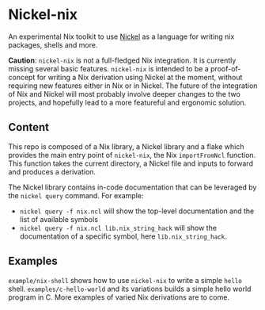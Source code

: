 # Nickel-nix

An experimental Nix toolkit to use [Nickel](https://github.com/tweag/nickel) as a
language for writing nix packages, shells and more.

**Caution**: `nickel-nix` is not a full-fledged Nix integration. It is currently
missing several basic features. `nickel-nix` is intended to be a
proof-of-concept for writing a Nix derivation using Nickel at the moment,
without requiring new features either in Nix or in Nickel. The future of the
integration of Nix and Nickel will most probably involve deeper changes to the
two projects, and hopefully lead to a more featureful and ergonomic solution.

## Content

This repo is composed of a Nix library, a Nickel library and a flake which
provides the main entry point of `nickel-nix`, the Nix `importFromNcl` function.
This function takes the current directory, a Nickel file and inputs to forward
and produces a derivation.

The Nickel library contains in-code documentation that can be leveraged by the
`nickel query` command. For example:

- `nickel query -f nix.ncl` will show the top-level documentation and the list of
    available symbols
- `nickel query -f nix.ncl lib.nix_string_hack` will show the documentation of a
    specific symbol, here `lib.nix_string_hack`.

## Examples

`example/nix-shell` shows how to use `nickel-nix` to write a simple `hello`
shell. `examples/c-hello-world` and its variations builds a simple hello world
program in C. More examples of varied Nix derivations are to come.
